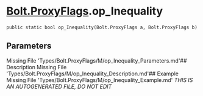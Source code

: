 # [Bolt.ProxyFlags](Types/Bolt.ProxyFlags.md).op_Inequality
`public static bool op_Inequality(Bolt.ProxyFlags a, Bolt.ProxyFlags b)`
## Parameters
Missing File 'Types/Bolt.ProxyFlags/M/op_Inequality_Parameters.md'## Description
Missing File 'Types/Bolt.ProxyFlags/M/op_Inequality_Description.md'## Example
Missing File 'Types/Bolt.ProxyFlags/M/op_Inequality_Example.md'
*THIS IS AN AUTOGENERATED FILE, DO NOT EDIT*
